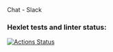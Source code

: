 
Chat - Slack

### Hexlet tests and linter status:
[![Actions Status](https://github.com/NatShulga/frontend-project-12/actions/workflows/hexlet-check.yml/badge.svg)](https://github.com/NatShulga/frontend-project-12/actions)
